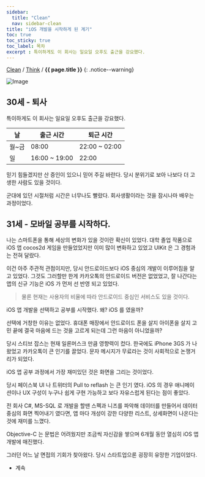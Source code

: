 ```yaml
---
sidebar:
  title: "Clean"
  nav: sidebar-clean
title: "iOS 개발을 시작하게 된 계기"
toc: true
toc_sticky: true
toc_label: 목차
excerpt : 특이하게도 이 회사는 일요일 오후도 출근을 강요했다.
---
```

[Clean](/clean/) / [Think](/clean/think/) / **{{ page.title }}**
{: .notice--warning}

![Image](https://developer.apple.com/news/images/og/apple-developer-og.png)

## 30세 - 퇴사
특이하게도 이 회사는 일요일 오후도 출근을 강요했다.

| 날 | 출근 시간 | 퇴근 시간 |
| -- | ---- | ---- |
|월~금 | 08:00 | 22:00 ~ 02:00 |
|일 | 16:00 ~ 19:00 | 22:00 |

믿기 힘들겠지만 산 증인이 있으니 믿어 주길 바란다.
당시 분위기로 보아 나보다 더 고생한 사람도 있을 것이다.

군대에 있던 시절처럼 시간은 너무나도 빨랐다.
회사생활이라는 것을 잠시나마 배우는 과정이었다. 

## 31세 - 모바일 공부를 시작하다.

나는 스마트폰을 통해 세상의 변화가 있을 것이란 확신이 있었다.
대학 졸업 작품으로 iOS 앱 cocos2d 게임을 만들었었지만 이미 많이 변화하고 있었고 UIKit 은 그 경험과는 전혀 달랐다.

이건 아주 주관적 관점이지만, 당시 안드로이드보다 iOS 중심의 개발이 이루어짐을 알고 있었다.
그것도 그러할만 한게 카카오톡의 안드로이드 버전은 없었었고, 잘 나간다는 앱의 신규 기능은 iOS 가 먼저 선 반영 되고 있었다.
>물론 현재는 사용자의 비율에 따라 안드로이드 중심인 서비스도 있을 것이다.

iOS 앱 개발을 선택하고 공부를 시작했다.
왜? iOS 를 였을까?

선택에 거창한 이유는 없었다.
휴대폰 매장에서 안드로이드 폰을 살지 아이폰을 살지 고민 끝에 
결국 마음에 드는 것을 고르게 되는데 그런 마음이 아니었을까?

당시 스티브 잡스는 현재 일론머스크 만큼 영향력이 컸다.
한국에도 iPhone 3GS 가 나왔었고 카카오톡이 큰 인기를 끌었다.
문자 메시지가 무료라는 것이 사회적으로 논쟁거리가 되었다.

iOS 앱 공부 과정에서 가장 재미있던 것은 화면을 그리는 것이었다.

당시 페이스북 UI 나 트위터의 Pull to reflash 는 큰 인기 였다.
iOS 의 경우 애니메이션이나 UX 구성이 누구나 쉽게 구현 가능하고 보다 자유스럽게 된다는 점이 좋았다.

전 회사 C#, MS-SQL 로 개발을 할땐 스펙과 니즈를 파악해 데이터를 만들어서 데이터 중심의 화면 찍어내기 였다면,
앱 마다 개성이 강한 다양한 리스트, 상세화면이 나온다는 것에 재미를 느꼈다.

Objective-C 는 문법은 어려웠지만 조금씩 자신감을 쌓으며 6개월 동안 열심히 iOS 앱 개발에 매진했다.

그러던 어느 날 면접의 기회가 찾아왔다. 당시 스타트업으론 굉장히 유망한 기업이었다.

- 계속

